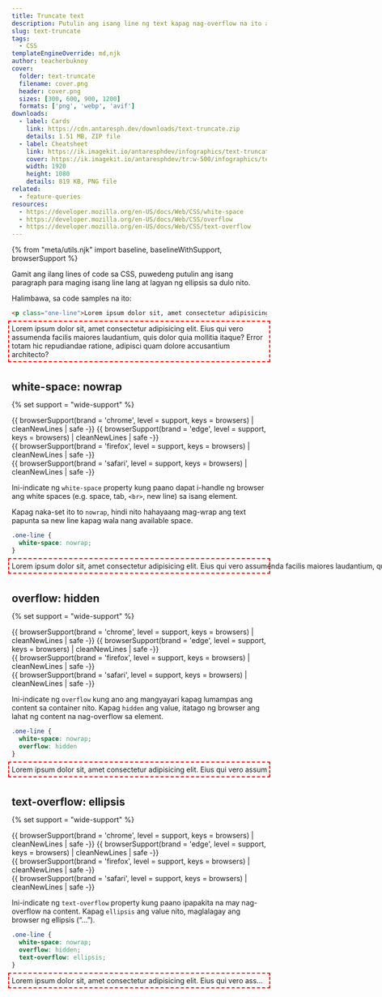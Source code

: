 ```yaml
---
title: Truncate text
description: Putulin ang isang line ng text kapag nag-overflow na ito at lagyan ng ellipsis sa dulo.
slug: text-truncate
tags:
  - CSS
templateEngineOverride: md,njk
author: teacherbuknoy
cover:
  folder: text-truncate
  filename: cover.png
  header: cover.png
  sizes: [300, 600, 900, 1200]
  formats: ['png', 'webp', 'avif']
downloads:
  - label: Cards
    link: https://cdn.antaresph.dev/downloads/text-truncate.zip
    details: 1.51 MB, ZIP file
  - label: Cheatsheet
    link: https://ik.imagekit.io/antaresphdev/infographics/text-truncate/text-truncate.png
    cover: https://ik.imagekit.io/antaresphdev/tr:w-500/infographics/text-truncate/text-truncate.png
    width: 1920
    height: 1080
    details: 819 KB, PNG file
related:
  - feature-queries
resources:
  - https://developer.mozilla.org/en-US/docs/Web/CSS/white-space
  - https://developer.mozilla.org/en-US/docs/Web/CSS/overflow
  - https://developer.mozilla.org/en-US/docs/Web/CSS/text-overflow
---
```

{% from "meta/utils.njk" import baseline, baselineWithSupport, browserSupport %}

<style>
  .one-line {
    outline: 2px dashed red;
    outline-offset: 5px;
  }

  .d-flex:has(.baseline) {
    display: grid;
    gap: 0;

    h2, h3, h4, h5, h6 {
      margin-block-end: 0;
    }

    .baseline {
      padding-inline:0 ;
      padding-block-start: 0;
    }
  }
</style>

Gamit ang ilang lines of code sa CSS, puwedeng putulin ang isang paragraph para maging isang line lang at lagyan ng ellipsis sa dulo nito.

Halimbawa, sa code samples na ito:

<div class="code-sample">

```html
<p class="one-line">Lorem ipsum dolor sit, amet consectetur adipisicing elit. Eius qui vero assumenda facilis maiores laudantium, quis dolor quia mollitia itaque? Error totam hic repudiandae ratione, adipisci quam dolore accusantium architecto?</p>
```

<div class="code-result  padding-block--l">
<p class="one-line margin--none">Lorem ipsum dolor sit, amet consectetur adipisicing elit. Eius qui vero assumenda facilis maiores laudantium, quis dolor quia mollitia itaque? Error totam hic repudiandae ratione, adipisci quam dolore accusantium architecto?</p>
</div>

</div>

<div class="d-flex">

## white-space: nowrap

{% set support = "wide-support" %}
<div class="baseline">
  <div class="browsers">
    <div class="support-indicator">
      {{ browserSupport(brand = 'chrome', level = support, keys = browsers) | cleanNewLines | safe -}}
      {{ browserSupport(brand = 'edge', level = support, keys = browsers) | cleanNewLines | safe -}}
    </div>
    <div class="support-indicator">
      {{ browserSupport(brand = 'firefox', level = support, keys = browsers) | cleanNewLines | safe -}}
    </div>
    <div class="support-indicator">
      {{ browserSupport(brand = 'safari', level = support, keys = browsers) | cleanNewLines | safe -}}
    </div>
  </div>
</div>

</div>


Ini-indicate ng `white-space` property kung paano dapat i-handle ng browser ang white spaces (e.g. space, tab, `<br>`, new line) sa isang element.

Kapag naka-set ito to `nowrap`, hindi nito hahayaang mag-wrap ang text papunta sa new line kapag wala nang available space.

<div class="code-sample">

```css
.one-line {
  white-space: nowrap;
}
```

<div class="code-result padding-block--l">
<p style="white-space: nowrap;" class="one-line margin--none">Lorem ipsum dolor sit, amet consectetur adipisicing elit. Eius qui vero assumenda facilis maiores laudantium, quis dolor quia mollitia itaque? Error totam hic repudiandae ratione, adipisci quam dolore accusantium architecto?</p>
</div>

</div>







<div class="d-flex">

## overflow: hidden

{% set support = "wide-support" %}
<div class="baseline">
  <div class="browsers">
    <div class="support-indicator">
      {{ browserSupport(brand = 'chrome', level = support, keys = browsers) | cleanNewLines | safe -}}
      {{ browserSupport(brand = 'edge', level = support, keys = browsers) | cleanNewLines | safe -}}
    </div>
    <div class="support-indicator">
      {{ browserSupport(brand = 'firefox', level = support, keys = browsers) | cleanNewLines | safe -}}
    </div>
    <div class="support-indicator">
      {{ browserSupport(brand = 'safari', level = support, keys = browsers) | cleanNewLines | safe -}}
    </div>
  </div>
</div>

</div>

Ini-indicate ng `overflow` kung ano ang mangyayari kapag lumampas ang content sa container nito. Kapag `hidden` ang value, itatago ng browser ang lahat ng content na nag-overflow sa element.

<div class="code-sample">

```css
.one-line {
  white-space: nowrap;
  overflow: hidden
}
```

<div class="code-result padding-block--l">
<p style="white-space: nowrap; overflow: hidden;" class="one-line margin--none">Lorem ipsum dolor sit, amet consectetur adipisicing elit. Eius qui vero assumenda facilis maiores laudantium, quis dolor quia mollitia itaque? Error totam hic repudiandae ratione, adipisci quam dolore accusantium architecto?</p>
</div>

</div>







<div class="d-flex">

## text-overflow: ellipsis

{% set support = "wide-support" %}
<div class="baseline">
  <div class="browsers">
    <div class="support-indicator">
      {{ browserSupport(brand = 'chrome', level = support, keys = browsers) | cleanNewLines | safe -}}
      {{ browserSupport(brand = 'edge', level = support, keys = browsers) | cleanNewLines | safe -}}
    </div>
    <div class="support-indicator">
      {{ browserSupport(brand = 'firefox', level = support, keys = browsers) | cleanNewLines | safe -}}
    </div>
    <div class="support-indicator">
      {{ browserSupport(brand = 'safari', level = support, keys = browsers) | cleanNewLines | safe -}}
    </div>
  </div>
</div>

</div>

Ini-indicate ng `text-overflow` property kung paano ipapakita na may nag-overflow na content. Kapag `ellipsis` ang value nito, maglalagay ang browser ng ellipsis (“…”).

<div class="code-sample">

```css
.one-line {
  white-space: nowrap;
  overflow: hidden;
  text-overflow: ellipsis;
}
```

<div class="code-result padding-block--l">
<p style="white-space: nowrap; overflow: hidden; text-overflow: ellipsis;" class="one-line margin--none">Lorem ipsum dolor sit, amet consectetur adipisicing elit. Eius qui vero assumenda facilis maiores laudantium, quis dolor quia mollitia itaque? Error totam hic repudiandae ratione, adipisci quam dolore accusantium architecto?</p>
</div>

</div>